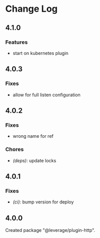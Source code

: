 # Change Log

## 4.1.0

### Features

- start on kubernetes plugin


## 4.0.3

### Fixes

- allow for full listen configuration


## 4.0.2

### Fixes

- wrong name for ref


### Chores

- _(deps)_: update locks


## 4.0.1

### Fixes

- _(ci)_: bump version for deploy


## 4.0.0

Created package "@leverage/plugin-http".

